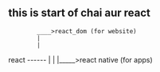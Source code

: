 ## this is start of chai aur react

            ____>react_dom (for website)
            |
            |
react ------
            |
            |
            |_____>react native (for apps)

            